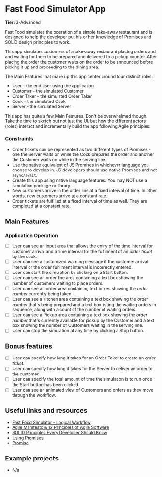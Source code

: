 # Fast Food Simulator App

**Tier:** 3-Advanced

Fast Food simulates the operation of a simple take-away restaurant and is
designed to help the developer put his or her knowledge of Promises and SOLID
design principles to work.

This app simulates customers of a take-away restaurant placing orders and
and waiting for them to be prepared and delivered to a pickup counter. After
placing the order the customer waits on the order to be announced before
picking it up and proceeding to the dining area.

The Main Features that make up this app center around four distinct roles:

- User - the end user using the application
- Customer - the simulated Customer
- Order Taker - the simulated Order Taker
- Cook - the simulated Cook
- Server - the simulated Server

This app has quite a few Main Features. Don't be overwhelmed though. Take the 
time to sketch out not just the UI, but how the different actors (roles) 
interact and incrementally build the app following Agile principles.

### Constraints

- Order tickets can be represented as two different types of Promises - one
the Server waits on while the Cook prepares the order and another the Customer
waits on while in the serving line.
- Use the native equivalent of JS Promises in whichever language you choose
to develop in. JS developers should use native Promises and not `async/await`.
- Create this app using native language features. You may NOT use a simulation
package or library.
- New customers arrive in the order line at a fixed interval of time. In other
words, new customers arrive at a constant rate.
- Order tickets are fulfilled at a fixed interval of time as well. They are
completed at a constant rate.

## Main Features

### Application Operation
-   [ ] User can see an input area that allows the entry of the time interval
for customer arrival and a time interval for the fulfilment of an 
_order ticket_ by the cook.
-   [ ] User can see a customized warning message if the customer arrival
interval or the order fulfilment interval is incorrectly entered.
-   [ ] User can start the simulation by clicking on a Start button.  
-   [ ] User can see an order line area containing a text box showing the 
number of customers waiting to place orders.
-   [ ] User can see an order area containing text boxes showing the
_order number_ currently being taken. 
-   [ ] User can see a kitchen area containing a text box showing the 
_order number_ that's being prepared and a text box listing the waiting 
orders in sequence, along with a count of the number of waiting orders.
-   [ ] User can see a Pickup area containing a text box showing the 
_order number_ that's currently available for pickup by the Customer and a
text box showing the number of Customers waiting in the serving line.
-   [ ] User can stop the simulation at any time by clicking a Stop button. 

## Bonus features

-   [ ] User can specify how long it takes for an Order Taker to create an
_order ticket_.
-   [ ] User can specify how long it takes for the Server to deliver an order
to the customer.
-   [ ] User can specify the total amount of time the simulation is to run
once the Start button has been clicked. 
-   [ ] User can see an animated view of Customers and orders as they move
through the workflow.

## Useful links and resources

- [Fast Food Simulator - Logical Workflow](https://drive.google.com/file/d/1Thfm5cFDm1OjTg_0LsIt2j1uPL5fv-Dh/view?usp=sharing)
- [Agile Manifesto & 12 Principles of Agile Software](http://agilemanifesto.org/)
- [SOLID Principles Every Developer Should Know](https://blog.bitsrc.io/solid-principles-every-developer-should-know-b3bfa96bb688)
- [Using Promises](https://developer.mozilla.org/en-US/docs/Web/JavaScript/Guide/Using_promises)
- [Promise](https://developer.mozilla.org/en-US/docs/Web/JavaScript/Reference/Global_Objects/Promise)

## Example projects

- N/a

